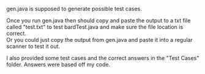 gen.java is supposed to generate possible test cases.  

Once you run gen.java then should copy and paste the output to a txt file called "test.txt" to test bardTest.java and make sure the file location is correct.  
Or you could just copy the output from gen.java and paste it into a regular scanner to test it out.  

I also provided some test cases and the correct answers in the "Test Cases" folder. Answers were based off my code.
